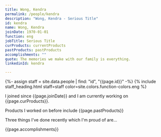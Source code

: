 ```yaml
---
title: Wong, Kendra
permalink: /people/kendra
description: "Wong, Kendra - Serious Title"
id: kendra
name: Wong, Kendra
joinDate: 1970-01-01
function: eng
jobTitle: Serious Title
curProducts: currentProducts
pastProducts: pastProducts
accomplishments: ""
quote: The memories we make with our family is everything.
linkedinId: kendra

---
```


{%- assign staff = site.data.people | find: "id", "{{page.id}}" -%}
{% include staff_heading.html staff=staff color=site.colors.function-colors.eng %}

<p>I joined since {{page.joinDate}} and I am currently working on {{page.curProducts}}.</p>

<p>Products I worked on before include {{page.pastProducts}}</p>

<p>Three things I've done recently which I'm proud of are...</p>
{{page.accomplishments}}
